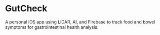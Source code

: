 # GutCheck
A personal iOS app using LiDAR, AI, and Firebase to track food and bowel symptoms for gastrointestinal health analysis.
